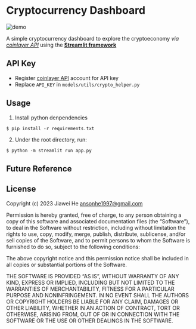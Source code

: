 # Cryptocurrency Dashboard

![demo](https://i.ibb.co/2NkzBS2/Xnip2023-12-16-23-00-45.png)

A simple cryptocurrency dashboard to explore the cryptoeconomy *via [coinlayer API](https://coinlayer.com/)* using the **[Streamlit framework](https://streamlit.io/)**

## API Key

- Register [coinlayer API](https://coinlayer.com/) account for API key
- Replace `API_KEY` in `models/utils/crypto_helper.py`

## Usage

1. Install python denpendencies

```console
$ pip install -r requirements.txt
```

2. Under the root directory, run:

```console
$ python -m streamlit run app.py
```


## Future Reference


## License

Copyright (c) 2023 Jiawei He <ansonhe1997@gmail.com>

Permission is hereby granted, free of charge, to any person obtaining a copy of this software and associated documentation files (the “Software”), to deal in the Software without restriction, including without limitation the rights to use, copy, modify, merge, publish, distribute, sublicense, and/or sell copies of the Software, and to permit persons to whom the Software is furnished to do so, subject to the following conditions:

The above copyright notice and this permission notice shall be included in all copies or substantial portions of the Software.

THE SOFTWARE IS PROVIDED “AS IS”, WITHOUT WARRANTY OF ANY KIND, EXPRESS OR IMPLIED, INCLUDING BUT NOT LIMITED TO THE WARRANTIES OF MERCHANTABILITY, FITNESS FOR A PARTICULAR PURPOSE AND NONINFRINGEMENT. IN NO EVENT SHALL THE AUTHORS OR COPYRIGHT HOLDERS BE LIABLE FOR ANY CLAIM, DAMAGES OR OTHER LIABILITY, WHETHER IN AN ACTION OF CONTRACT, TORT OR OTHERWISE, ARISING FROM, OUT OF OR IN CONNECTION WITH THE SOFTWARE OR THE USE OR OTHER DEALINGS IN THE SOFTWARE.
